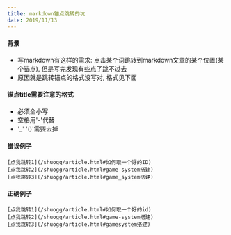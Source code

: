 ```yaml
---
title: markdown锚点跳转的坑
date: 2019/11/13
---
```

#### 背景
* 写markdown有这样的需求: 点击某个词跳转到markdown文章的某个位置(某个锚点), 但是写完发现有些点了跳不过去
* 原因就是跳转锚点的格式没写对, 格式见下面

#### 锚点title需要注意的格式
* 必须全小写
* 空格用'-'代替
* '_' '()'需要去掉

#### 错误例子
```
[点我跳转1](/shuogg/article.html#如何取一个好的ID)  
[点我跳转2](/shuogg/article.html#game system搭建)
[点我跳转3](/shuogg/article.html#game_system搭建)
```

#### 正确例子
```
[点我跳转1](/shuogg/article.html#如何取一个好的id)  
[点我跳转2](/shuogg/article.html#game-system搭建)
[点我跳转3](/shuogg/article.html#gamesystem搭建)
```